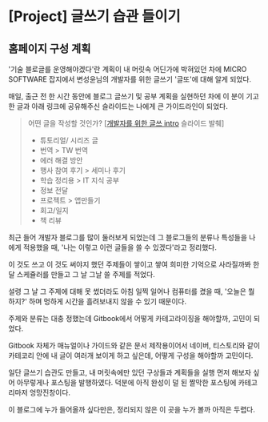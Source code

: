 # \[Project\] 글쓰기 습관 들이기

## 홈페이지 구성 계획 

'기술 블로글를 운영해야겠다'란 계획이 내 머릿속 어딘가에 박혀있던 차에  MICRO SOFTWARE 잡지에서 변성윤님의 개발자를 위한 글쓰기 '글또'에 대해 알게 되었다.

매일, 출근 전 한 시간 동안에 블로그 글쓰기 및 공부 계획을 실현하던 차에 이 분이 기고한 글과 아래 링크에 공유해주신 슬라이드는 나에게 큰 가이드라인이 되었다.

> 어떤 글을 작성할 것인가?  \[[개발자를 위한 글쓰 intro](https://www.slideshare.net/zzsza/intro-102870757) 슬라이드 발췌\]
>
> * 튜토리얼/ 시리즈 글
> * 번역 &gt; TW 번역
> * 에러 해결 방안
> * 행사 참여 후기 &gt; 세미나 후기
> * 학습 정리용 &gt; IT 지식 공부
> * 정보 전달
> * 프로젝트 &gt; 앱만들기
> * 회고/일지
> * 책 리뷰

최근 들어 개발자 블로그를 많이 둘러보게 되었는데 그 블로그들의 분류나 특성들을 나에게 적용했을 때, '나는 이렇고 이런 글들을 쓸 수 있겠다'라고 정리했다.

이 것도 쓰고 이 것도 써야지 했던 주제들이 쌓이고 쌓여 희미한 기억으로 사라질까봐 한달 스케쥴러를 만들고 그 날 그날 쓸 주제를 적었다.

설령 그 날 그 주제에 대해 못 썼더라도 아침 일찍 일어나 컴퓨터를 켰을 때, '오늘은 뭘 하지?' 하며 멍하게 시간을 흘려보내지 않을 수 있기 때문이다.  

주제와 분류는 대충 정했는데 Gitbook에서 어떻게 카테고라이징을 해야할까, 고민이 되었다. 

Gitbook 자체가 매뉴얼이나 가이드와 같은 문서 제작용이어서 네이버, 티스토리와 같이  카테코리 안에 내 글이 여러개 보이게 하고 싶은데, 어떻게 구성을 해야할까 고민이다.

일단 글쓰기 습관도 만들고, 내 머릿속에만 있던 구상들과 계획들을 실행 먼저 해보자 싶어 아무렇게나 포스팅을 발행하였다. 덕분에 아직 완성이 덜 된 짤막한 포스팅에 카테고리마저 엉망진창이다.

이 블로그에 누가 들어올까 싶다만은, 정리되지 않은 이 곳을 누가 볼까 아직은 두렵다. 







## 

